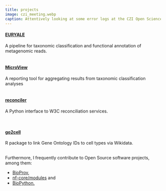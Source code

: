 ```yaml
---
title: projects
image: czi_meeting.webp
caption: Attentively looking at some error logs at the CZI Open Science LatAm meeting (2023)
---
```


<h4><a href="https://github.com/dalmolingroup/euryale" target="_blank">EURYALE</a></h4>

A pipeline for taxonomic classification and functional annotation of metagenomic reads.
</br>
</br>

<h4><a href="https://github.com/dalmolingroup/microview" target="_blank">MicroView</a></h4>

A reporting tool for aggregating results from taxonomic classification analyses
</br>
</br>

<h4><a href="https://github.com/jvfe/reconciler" target="_blank">reconciler</a></h4>

A Python interface to W3C reconciliation services.
</br>

</br>

<h4><a href="https://github.com/jvfe/go2cell" target="_blank">go2cell</a></h4>

R package to link Gene Ontology IDs to cell types via Wikidata.
</br>
</br>

Furthermore, I frequently contribute to Open Source software projects, among them:
</br>

<ul>
<li><a href="https://github.com/vinisalazar/bioprov" target="_blank">BioProv</a>,</li>
<li><a href="https://github.com/nf-core/modules/" target="_blank">nf-core/modules</a> and</li>
<li><a href="https://github.com/biopython/biopython" target="_blank">BioPython.</a> 
</ul>
